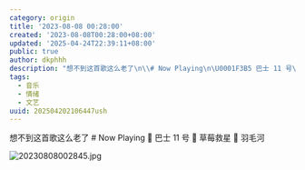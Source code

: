 ```yaml
---
category: origin
title: '2023-08-08 00:28:00'
created: '2023-08-08T00:28:00+08:00'
updated: '2025-04-24T22:39:11+08:00'
public: true
author: dkphhh
description: "想不到这首歌这么老了\n\\# Now Playing\n\U0001F3B5 巴士 11 号\n\U0001F3A4 草莓救星\n\U0001F4BD 羽毛河\n\n2023080……"
tags:
  - 音乐
  - 情绪
  - 文艺
uuid: 202504202106447ush
---
```


想不到这首歌这么老了
\# Now Playing
🎵 巴士 11 号
🎤 草莓救星
💽 羽毛河

![20230808002845.jpg](https://img.dkphhh.me/20230808002845.jpg)
